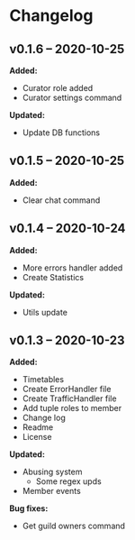 # Changelog

## v0.1.6 – 2020-10-25
**Added:**
- Curator role added
- Curator settings command

**Updated:**
- Update DB functions


## v0.1.5 – 2020-10-25
**Added:**
- Clear chat command


## v0.1.4 – 2020-10-24
**Added:**
- More errors handler added
- Create Statistics

**Updated:**
- Utils update


## v0.1.3 – 2020-10-23
**Added:**
- Timetables
- Create ErrorHandler file
- Create TrafficHandler file
- Add tuple roles to member
- Change log
- Readme
- License

**Updated:**
- Abusing system
  - Some regex upds
- Member events

**Bug fixes:**
- Get guild owners command